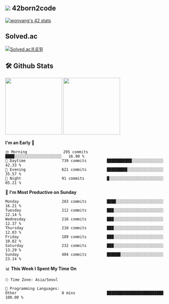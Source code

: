 
## <img src="https://img.shields.io/badge/-000000?style=flat&logo=42&logoColor=white"> 42born2code
[![wonyang's 42 stats](https://badge42.vercel.app/api/v2/cl5nhe5b6007809kydha7ht42/stats?cursusId=21&coalitionId=88)](https://profile.intra.42.fr/users/wonyang)

## Solved.ac
[![Solved.ac프로필](http://mazassumnida.wtf/api/v2/generate_badge?boj=bennyws)](https://solved.ac/bennyws)

## 🛠️ Github Stats
<p>
  <img height="180em" src="https://github-readme-stats-veggie-garden.vercel.app/api?username=gemstoneyang&show_icons=true&include_all_commits=true&bg_color=30,e96443,904e95&title_color=fff&text_color=fff">
  <img height="180em" src="https://github-readme-stats-veggie-garden.vercel.app/api/top-langs/?username=gemstoneyang&layout=compact&bg_color=30,e96443,904e95&title_color=fff&text_color=fff">
</p>

<!--START_SECTION:waka-->
**I'm an Early 🐤** 

```text
🌞 Morning                295 commits         ████░░░░░░░░░░░░░░░░░░░░░   16.90 % 
🌆 Daytime                739 commits         ███████████░░░░░░░░░░░░░░   42.33 % 
🌃 Evening                621 commits         █████████░░░░░░░░░░░░░░░░   35.57 % 
🌙 Night                  91 commits          █░░░░░░░░░░░░░░░░░░░░░░░░   05.21 % 
```
📅 **I'm Most Productive on Sunday** 

```text
Monday                   283 commits         ████░░░░░░░░░░░░░░░░░░░░░   16.21 % 
Tuesday                  212 commits         ███░░░░░░░░░░░░░░░░░░░░░░   12.14 % 
Wednesday                216 commits         ███░░░░░░░░░░░░░░░░░░░░░░   12.37 % 
Thursday                 210 commits         ███░░░░░░░░░░░░░░░░░░░░░░   12.03 % 
Friday                   189 commits         ███░░░░░░░░░░░░░░░░░░░░░░   10.82 % 
Saturday                 232 commits         ███░░░░░░░░░░░░░░░░░░░░░░   13.29 % 
Sunday                   404 commits         ██████░░░░░░░░░░░░░░░░░░░   23.14 % 
```


📊 **This Week I Spent My Time On** 

```text
🕑︎ Time Zone: Asia/Seoul

💬 Programming Languages: 
Other                    8 mins              █████████████████████████   100.00 % 
```


<!--END_SECTION:waka-->
